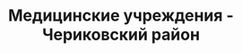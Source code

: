 ---
district_id: 6-21-0
district_name: Чериковский район
title: Медицинские учреждения - Чериковский район
---